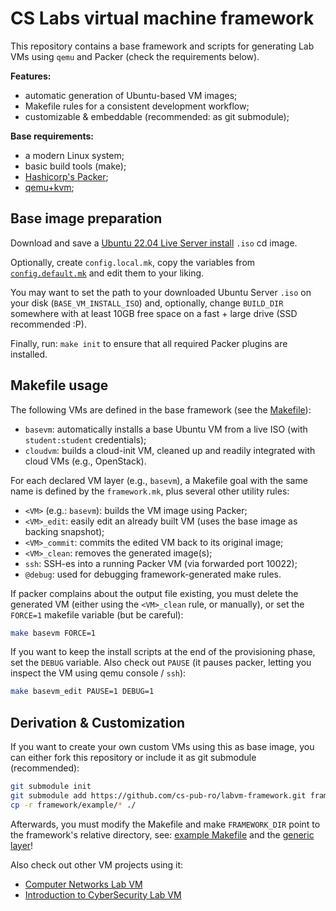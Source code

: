 # CS Labs virtual machine framework

This repository contains a base framework and scripts for generating Lab
VMs using `qemu` and Packer (check the requirements below).

**Features:**

 - automatic generation of Ubuntu-based VM images;
 - Makefile rules for a consistent development workflow;
 - customizable & embeddable (recommended: as git submodule);

**Base requirements:**

 - a modern Linux system;
 - basic build tools (make);
 - [Hashicorp's Packer](https://packer.io/);
 - [qemu+kvm](https://qemu.org/);

## Base image preparation

Download and save a [Ubuntu 22.04 Live Server install](https://ubuntu.com/download/server) `.iso` cd image.

Optionally, create `config.local.mk`, copy the variables from
[`config.default.mk`](./config.default.mk) and edit them to your liking.

You may want to set the path to your downloaded Ubuntu Server `.iso` on your
disk (`BASE_VM_INSTALL_ISO`) and, optionally, change `BUILD_DIR` somewhere with
at least 10GB free space on a fast + large drive (SSD recommended :P).

Finally, run: `make init` to ensure that all required Packer plugins are installed.

## Makefile usage

The following VMs are defined in the base framework (see the [Makefile](./Makefile)):

- `basevm`: automatically installs a base Ubuntu VM from a live ISO (with
  `student:student` credentials);
- `cloudvm`: builds a cloud-init VM, cleaned up and readily integrated with
  cloud VMs (e.g., OpenStack).

For each declared VM layer (e.g., `basevm`), a Makefile goal with the same name
is defined by the `framework.mk`, plus several other utility rules:

- `<VM>` (e.g.: `basevm`): builds the VM image using Packer;
- `<VM>_edit`: easily edit an already built VM (uses the base image as backing
  snapshot);
- `<VM>_commit`: commits the edited VM back to its original image;
- `<VM>_clean`: removes the generated image(s);
- `ssh`: SSH-es into a running Packer VM (via forwarded port 10022);
- `@debug`: used for debugging framework-generated make rules.

If packer complains about the output file existing, you must delete the
generated VM (either using the `<VM>_clean` rule, or manually), or set the
`FORCE=1` makefile variable (but be careful):
```sh
make basevm FORCE=1
```

If you want to keep the install scripts at the end of the provisioning phase,
set the `DEBUG` variable. Also check out `PAUSE` (it pauses packer,
letting you inspect the VM using qemu console / `ssh`):
```sh
make basevm_edit PAUSE=1 DEBUG=1
```

## Derivation & Customization

If you want to create your own custom VMs using this as base image,
you can either fork this repository or include it as git submodule
(recommended):

```sh
git submodule init
git submodule add https://github.com/cs-pub-ro/labvm-framework.git framework
cp -r framework/example/* ./
```

Afterwards, you must modify the Makefile and make `FRAMEWORK_DIR` point to the
framework's relative directory, see:
[example Makefile](./example/examplevm/Makefile) and the
[generic layer](./layers/generic/Readme.md)!

Also check out other VM projects using it:

- [Computer Networks Lab VM](https://github.com/cs-pub-ro/RL-lab-vm)
- [Introduction to CyberSecurity Lab VM](https://github.com/cs-pub-ro/ISC-lab-vm)

